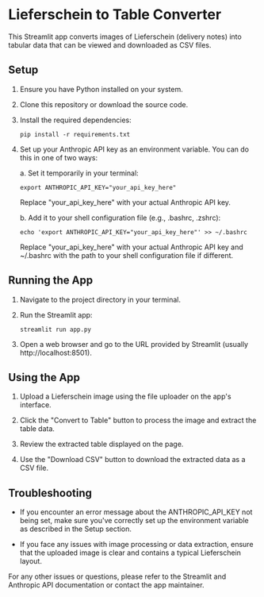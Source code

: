 # Lieferschein to Table Converter

This Streamlit app converts images of Lieferschein (delivery notes) into tabular data that can be viewed and downloaded as CSV files.

## Setup

1. Ensure you have Python installed on your system.

2. Clone this repository or download the source code.

3. Install the required dependencies:
   ```
   pip install -r requirements.txt
   ```

4. Set up your Anthropic API key as an environment variable. You can do this in one of two ways:

   a. Set it temporarily in your terminal:
      ```
      export ANTHROPIC_API_KEY="your_api_key_here"
      ```
      Replace "your_api_key_here" with your actual Anthropic API key.

   b. Add it to your shell configuration file (e.g., .bashrc, .zshrc):
      ```
      echo 'export ANTHROPIC_API_KEY="your_api_key_here"' >> ~/.bashrc
      ```
      Replace "your_api_key_here" with your actual Anthropic API key and ~/.bashrc with the path to your shell configuration file if different.

## Running the App

1. Navigate to the project directory in your terminal.

2. Run the Streamlit app:
   ```
   streamlit run app.py
   ```

3. Open a web browser and go to the URL provided by Streamlit (usually http://localhost:8501).

## Using the App

1. Upload a Lieferschein image using the file uploader on the app's interface.

2. Click the "Convert to Table" button to process the image and extract the table data.

3. Review the extracted table displayed on the page.

4. Use the "Download CSV" button to download the extracted data as a CSV file.

## Troubleshooting

- If you encounter an error message about the ANTHROPIC_API_KEY not being set, make sure you've correctly set up the environment variable as described in the Setup section.

- If you face any issues with image processing or data extraction, ensure that the uploaded image is clear and contains a typical Lieferschein layout.

For any other issues or questions, please refer to the Streamlit and Anthropic API documentation or contact the app maintainer.